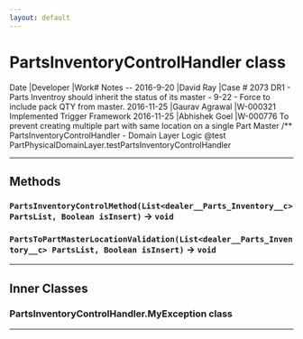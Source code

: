 ```yaml
---
layout: default
---
```

# PartsInventoryControlHandler class

 Date            |Developer            |Work# Notes -- 2016-9-20        |David Ray          |Case # 2073 DR1 - Parts Inventroy should inherit the status of its master - 9-22 - Force to include pack QTY from master. 2016-11-25       |Gaurav Agrawal       |W-000321 Implemented Trigger Framework 2016-11-25       |Abhishek Goel       |W-000776 To prevent creating multiple part with same location on a single Part Master /** PartsInventoryControlHandler - Domain Layer Logic @test PartPhysicalDomainLayer.testPartsInventoryControlHandler

---
## Methods
### `PartsInventoryControlMethod(List<dealer__Parts_Inventory__c> PartsList, Boolean isInsert)` → `void`
### `PartsToPartMasterLocationValidation(List<dealer__Parts_Inventory__c> PartsList, Boolean isInsert)` → `void`
---
## Inner Classes

### PartsInventoryControlHandler.MyException class
---
